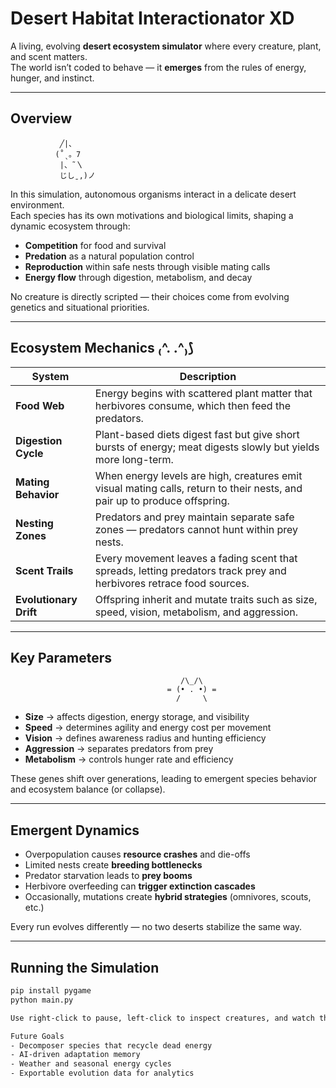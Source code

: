 #  Desert Habitat Interactionator XD

A living, evolving **desert ecosystem simulator** where every creature, plant, and scent matters.  
The world isn’t coded to behave — it **emerges** from the rules of energy, hunger, and instinct.

---

##  Overview     
               ╱|、
              (˚ˎ。7  
               |、˜〵          
               じしˍ,)ノ
In this simulation, autonomous organisms interact in a delicate desert environment.  
Each species has its own motivations and biological limits, shaping a dynamic ecosystem through:
- **Competition** for food and survival  
- **Predation** as a natural population control  
- **Reproduction** within safe nests through visible mating calls  
- **Energy flow** through digestion, metabolism, and decay  

No creature is directly scripted — their choices come from evolving genetics and situational priorities.

---
##                      
## Ecosystem Mechanics  ₍^. .^₎⟆
| System | Description |
|--------|--------------|
| **Food Web** | Energy begins with scattered plant matter that herbivores consume, which then feed the predators. |
| **Digestion Cycle** | Plant-based diets digest fast but give short bursts of energy; meat digests slowly but yields more long-term. |
| **Mating Behavior** | When energy levels are high, creatures emit visual mating calls, return to their nests, and pair up to produce offspring. |
| **Nesting Zones** | Predators and prey maintain separate safe zones — predators cannot hunt within prey nests. |
| **Scent Trails** | Every movement leaves a fading scent that spreads, letting predators track prey and herbivores retrace food sources. |
| **Evolutionary Drift** | Offspring inherit and mutate traits such as size, speed, vision, metabolism, and aggression. |

---

##  Key Parameters                        
                                          /\_/\
                                       = (• . •) =
                                         /     \     
- **Size** → affects digestion, energy storage, and visibility  
- **Speed** → determines agility and energy cost per movement  
- **Vision** → defines awareness radius and hunting efficiency  
- **Aggression** → separates predators from prey  
- **Metabolism** → controls hunger rate and efficiency  

These genes shift over generations, leading to emergent species behavior and ecosystem balance (or collapse).

---

##  Emergent Dynamics
- Overpopulation causes **resource crashes** and die-offs  
- Limited nests create **breeding bottlenecks**  
- Predator starvation leads to **prey booms**  
- Herbivore overfeeding can **trigger extinction cascades**  
- Occasionally, mutations create **hybrid strategies** (omnivores, scouts, etc.)

Every run evolves differently — no two deserts stabilize the same way.

---

##  Running the Simulation
```bash
pip install pygame
python main.py

Use right-click to pause, left-click to inspect creatures, and watch their live priorities (hunger, fear, mating) update in real time.

Future Goals
- Decomposer species that recycle dead energy
- AI-driven adaptation memory
- Weather and seasonal energy cycles
- Exportable evolution data for analytics

